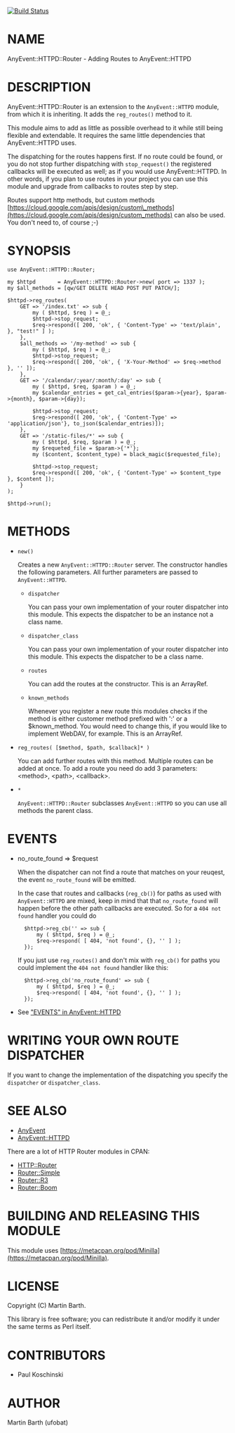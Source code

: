 [![Build Status](https://travis-ci.org/ufobat/p5-AnyEvent-HTTPD-Router.svg?branch=master)](https://travis-ci.org/ufobat/p5-AnyEvent-HTTPD-Router)
# NAME

AnyEvent::HTTPD::Router - Adding Routes to AnyEvent::HTTPD

# DESCRIPTION

AnyEvent::HTTPD::Router is an extension to the `AnyEvent::HTTPD` module, from which it is inheriting.
It adds the `reg_routes()` method to it.

This module aims to add as little as possible overhead to it while still being flexible and extendable.
It requires the same little dependencies that AnyEvent::HTTPD uses.

The dispatching for the routes happens first. If no route could be found, or you do not stop further
dispatching with `stop_request()` the registered callbacks will be executed as well; as if you would use
AnyEvent::HTTPD. In other words, if you plan to use routes in your project you can use this module and
upgrade from callbacks to routes step by step.

Routes support http methods, but custom methods [https://cloud.google.com/apis/design/custom\_methods](https://cloud.google.com/apis/design/custom_methods)
can also be used. You don't need to, of course ;-)

# SYNOPSIS

    use AnyEvent::HTTPD::Router;

    my $httpd       = AnyEvent::HTTPD::Router->new( port => 1337 );
    my $all_methods = [qw/GET DELETE HEAD POST PUT PATCH/];

    $httpd->reg_routes(
        GET => '/index.txt' => sub {
            my ( $httpd, $req ) = @_;
            $httpd->stop_request;
            $req->respond([ 200, 'ok', { 'Content-Type' => 'text/plain', }, "test!" ] );
        },
        $all_methods => '/my-method' => sub {
            my ( $httpd, $req ) = @_;
            $httpd->stop_request;
            $req->respond([ 200, 'ok', { 'X-Your-Method' => $req->method }, '' ]);
        },
        GET => '/calendar/:year/:month/:day' => sub {
            my ( $httpd, $req, $param ) = @_;
            my $calendar_entries = get_cal_entries($param->{year}, $param->{month}, $param->{day});

            $httpd->stop_request;
            $reg->respond([ 200, 'ok', { 'Content-Type' => 'application/json'}, to_json($calendar_entries)]);
        },
        GET => '/static-files/*' => sub {
            my ( $httpd, $req, $param ) = @_;
            my $requeted_file = $param->{'*'};
            my ($content, $content_type) = black_magic($requested_file);

            $httpd->stop_request;
            $req->respond([ 200, 'ok', { 'Content-Type' => $content_type }, $content ]);
        }
    );

    $httpd->run();

# METHODS

- `new()`

    Creates a new `AnyEvent::HTTPD::Router` server. The constructor handles the following parameters. All further parameters are passed to `AnyEvent::HTTPD`.

    - `dispatcher`

        You can pass your own implementation of your router dispatcher into this module. This expects the dispatcher to be an instance not a class name.

    - `dispatcher_class`

        You can pass your own implementation of your router dispatcher into this module. This expects the dispatcher to be a class name.

    - `routes`

        You can add the routes at the constructor. This is an ArrayRef.

    - `known_methods`

        Whenever you register a new route this modules checks if the method is either customer method prefixed with ':' or a $known\_method.
        You would need to change this, if you would like to implement WebDAV, for example. This is an ArrayRef.

- `reg_routes( [$method, $path, $callback]* )`

    You can add further routes with this method. Multiple routes can be added at once. To add a route
    you need do add 3 parameters: &lt;method>, &lt;path>, &lt;callback>.

- `*`

    `AnyEvent::HTTPD::Router` subclasses `AnyEvent::HTTPD` so you can use all methods the parent class.

# EVENTS

- no\_route\_found => $request

    When the dispatcher can not find a route that matches on your reuqest, the event `no_route_found` will be emitted.

    In the case that routes and callbacks (`reg_cb()`) for paths as used with `AnyEvent::HTTPD` are mixed, keep in mind that that `no_route_found` will
    happen before the other path callbacks are executed. So for a  `404 not found` handler you could do

        $httpd->reg_cb('' => sub {
            my ( $httpd, $req ) = @_;
            $req->respond( [ 404, 'not found', {}, '' ] );
        });

    If you just use `reg_routes()` and don't mix with `reg_cb()` for paths you could implement the `404 not found` handler like this:

        $httpd->reg_cb('no_route_found' => sub {
            my ( $httpd, $req ) = @_;
            $req->respond( [ 404, 'not found', {}, '' ] );
        });

- See ["EVENTS" in AnyEvent::HTTPD](https://metacpan.org/pod/AnyEvent::HTTPD#EVENTS)

# WRITING YOUR OWN ROUTE DISPATCHER

If you want to change the implementation of the dispatching you specify the `dispatcher` or `dispatcher_class`.

# SEE ALSO

- [AnyEvent](https://metacpan.org/pod/AnyEvent)
- [AnyEvent::HTTPD](https://metacpan.org/pod/AnyEvent::HTTPD)

There are a lot of HTTP Router modules in CPAN:

- [HTTP::Router](https://metacpan.org/pod/HTTP::Router)
- [Router::Simple](https://metacpan.org/pod/Router::Simple)
- [Router::R3](https://metacpan.org/pod/Router::R3)
- [Router::Boom](https://metacpan.org/pod/Router::Boom)

# BUILDING AND RELEASING THIS MODULE

This module uses [https://metacpan.org/pod/Minilla](https://metacpan.org/pod/Minilla).

# LICENSE

Copyright (C) Martin Barth.

This library is free software; you can redistribute it and/or modify
it under the same terms as Perl itself.

# CONTRIBUTORS

- Paul Koschinski

# AUTHOR

Martin Barth (ufobat)
